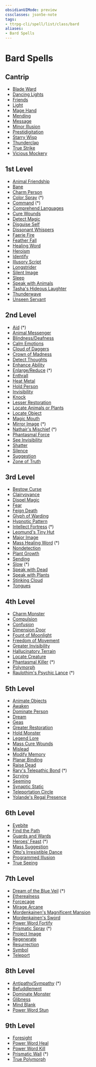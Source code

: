 ```yaml
---
obsidianUIMode: preview
cssclasses: json5e-note
tags:
- ttrpg-cli/spell/list/class/bard
aliases:
- Bard Spells
---
```

# Bard Spells

## Cantrip

- [Blade Ward](Інструменти%20ДМ/CLI/spells/blade-ward-xphb.md "XPHB")
- [Dancing Lights](Інструменти%20ДМ/CLI/spells/dancing-lights-xphb.md "XPHB")
- [Friends](Інструменти%20ДМ/CLI/spells/friends-xphb.md "XPHB")
- [Light](Інструменти%20ДМ/CLI/spells/light-xphb.md "XPHB")
- [Mage Hand](Інструменти%20ДМ/CLI/spells/mage-hand-xphb.md "XPHB")
- [Mending](Інструменти%20ДМ/CLI/spells/mending-xphb.md "XPHB")
- [Message](Інструменти%20ДМ/CLI/spells/message-xphb.md "XPHB")
- [Minor Illusion](Інструменти%20ДМ/CLI/spells/minor-illusion-xphb.md "XPHB")
- [Prestidigitation](Інструменти%20ДМ/CLI/spells/prestidigitation-xphb.md "XPHB")
- [Starry Wisp](Інструменти%20ДМ/CLI/spells/starry-wisp-xphb.md "XPHB")
- [Thunderclap](Інструменти%20ДМ/CLI/spells/thunderclap-xphb.md "XPHB")
- [True Strike](Інструменти%20ДМ/CLI/spells/true-strike-xphb.md "XPHB")
- [Vicious Mockery](Інструменти%20ДМ/CLI/spells/vicious-mockery-xphb.md "XPHB")

## 1st Level

- [Animal Friendship](Інструменти%20ДМ/CLI/spells/animal-friendship-xphb.md "XPHB")
- [Bane](Інструменти%20ДМ/CLI/spells/bane-xphb.md "XPHB")
- [Charm Person](Інструменти%20ДМ/CLI/spells/charm-person-xphb.md "XPHB")
- [Color Spray](Інструменти%20ДМ/CLI/spells/color-spray-xphb.md "XPHB") (\*)
- [Command](Інструменти%20ДМ/CLI/spells/command-xphb.md "XPHB") (\*)
- [Comprehend Languages](Інструменти%20ДМ/CLI/spells/comprehend-languages-xphb.md "XPHB")
- [Cure Wounds](Інструменти%20ДМ/CLI/spells/cure-wounds-xphb.md "XPHB")
- [Detect Magic](Інструменти%20ДМ/CLI/spells/detect-magic-xphb.md "XPHB")
- [Disguise Self](Інструменти%20ДМ/CLI/spells/disguise-self-xphb.md "XPHB")
- [Dissonant Whispers](Інструменти%20ДМ/CLI/spells/dissonant-whispers-xphb.md "XPHB")
- [Faerie Fire](Інструменти%20ДМ/CLI/spells/faerie-fire-xphb.md "XPHB")
- [Feather Fall](Інструменти%20ДМ/CLI/spells/feather-fall-xphb.md "XPHB")
- [Healing Word](Інструменти%20ДМ/CLI/spells/healing-word-xphb.md "XPHB")
- [Heroism](Інструменти%20ДМ/CLI/spells/heroism-xphb.md "XPHB")
- [Identify](Інструменти%20ДМ/CLI/spells/identify-xphb.md "XPHB")
- [Illusory Script](Інструменти%20ДМ/CLI/spells/illusory-script-xphb.md "XPHB")
- [Longstrider](Інструменти%20ДМ/CLI/spells/longstrider-xphb.md "XPHB")
- [Silent Image](Інструменти%20ДМ/CLI/spells/silent-image-xphb.md "XPHB")
- [Sleep](Інструменти%20ДМ/CLI/spells/sleep-xphb.md "XPHB")
- [Speak with Animals](Інструменти%20ДМ/CLI/spells/speak-with-animals-xphb.md "XPHB")
- [Tasha's Hideous Laughter](Інструменти%20ДМ/CLI/spells/tashas-hideous-laughter-xphb.md "XPHB")
- [Thunderwave](Інструменти%20ДМ/CLI/spells/thunderwave-xphb.md "XPHB")
- [Unseen Servant](Інструменти%20ДМ/CLI/spells/unseen-servant-xphb.md "XPHB")

## 2nd Level

- [Aid](Інструменти%20ДМ/CLI/spells/aid-xphb.md "XPHB") (\*)
- [Animal Messenger](Інструменти%20ДМ/CLI/spells/animal-messenger-xphb.md "XPHB")
- [Blindness/Deafness](Інструменти%20ДМ/CLI/spells/blindness-deafness-xphb.md "XPHB")
- [Calm Emotions](Інструменти%20ДМ/CLI/spells/calm-emotions-xphb.md "XPHB")
- [Cloud of Daggers](Інструменти%20ДМ/CLI/spells/cloud-of-daggers-xphb.md "XPHB")
- [Crown of Madness](Інструменти%20ДМ/CLI/spells/crown-of-madness-xphb.md "XPHB")
- [Detect Thoughts](Інструменти%20ДМ/CLI/spells/detect-thoughts-xphb.md "XPHB")
- [Enhance Ability](Інструменти%20ДМ/CLI/spells/enhance-ability-xphb.md "XPHB")
- [Enlarge/Reduce](Інструменти%20ДМ/CLI/spells/enlarge-reduce-xphb.md "XPHB") (\*)
- [Enthrall](Інструменти%20ДМ/CLI/spells/enthrall-xphb.md "XPHB")
- [Heat Metal](Інструменти%20ДМ/CLI/spells/heat-metal-xphb.md "XPHB")
- [Hold Person](Інструменти%20ДМ/CLI/spells/hold-person-xphb.md "XPHB")
- [Invisibility](Інструменти%20ДМ/CLI/spells/invisibility-xphb.md "XPHB")
- [Knock](Інструменти%20ДМ/CLI/spells/knock-xphb.md "XPHB")
- [Lesser Restoration](Інструменти%20ДМ/CLI/spells/lesser-restoration-xphb.md "XPHB")
- [Locate Animals or Plants](Інструменти%20ДМ/CLI/spells/locate-animals-or-plants-xphb.md "XPHB")
- [Locate Object](Інструменти%20ДМ/CLI/spells/locate-object-xphb.md "XPHB")
- [Magic Mouth](Інструменти%20ДМ/CLI/spells/magic-mouth-xphb.md "XPHB")
- [Mirror Image](Інструменти%20ДМ/CLI/spells/mirror-image-xphb.md "XPHB") (\*)
- [Nathair's Mischief](Інструменти%20ДМ/CLI/spells/nathairs-mischief-ftd.md "FTD") (\*)
- [Phantasmal Force](Інструменти%20ДМ/CLI/spells/phantasmal-force-xphb.md "XPHB")
- [See Invisibility](Інструменти%20ДМ/CLI/spells/see-invisibility-xphb.md "XPHB")
- [Shatter](Інструменти%20ДМ/CLI/spells/shatter-xphb.md "XPHB")
- [Silence](Інструменти%20ДМ/CLI/spells/silence-xphb.md "XPHB")
- [Suggestion](Інструменти%20ДМ/CLI/spells/suggestion-xphb.md "XPHB")
- [Zone of Truth](Інструменти%20ДМ/CLI/spells/zone-of-truth-xphb.md "XPHB")

## 3rd Level

- [Bestow Curse](Інструменти%20ДМ/CLI/spells/bestow-curse-xphb.md "XPHB")
- [Clairvoyance](Інструменти%20ДМ/CLI/spells/clairvoyance-xphb.md "XPHB")
- [Dispel Magic](Інструменти%20ДМ/CLI/spells/dispel-magic-xphb.md "XPHB")
- [Fear](Інструменти%20ДМ/CLI/spells/fear-xphb.md "XPHB")
- [Feign Death](Інструменти%20ДМ/CLI/spells/feign-death-xphb.md "XPHB")
- [Glyph of Warding](Інструменти%20ДМ/CLI/spells/glyph-of-warding-xphb.md "XPHB")
- [Hypnotic Pattern](Інструменти%20ДМ/CLI/spells/hypnotic-pattern-xphb.md "XPHB")
- [Intellect Fortress](Інструменти%20ДМ/CLI/spells/intellect-fortress-tce.md "TCE") (\*)
- [Leomund's Tiny Hut](Інструменти%20ДМ/CLI/spells/leomunds-tiny-hut-xphb.md "XPHB")
- [Major Image](Інструменти%20ДМ/CLI/spells/major-image-xphb.md "XPHB")
- [Mass Healing Word](Інструменти%20ДМ/CLI/spells/mass-healing-word-xphb.md "XPHB") (\*)
- [Nondetection](Інструменти%20ДМ/CLI/spells/nondetection-xphb.md "XPHB")
- [Plant Growth](Інструменти%20ДМ/CLI/spells/plant-growth-xphb.md "XPHB")
- [Sending](Інструменти%20ДМ/CLI/spells/sending-xphb.md "XPHB")
- [Slow](Інструменти%20ДМ/CLI/spells/slow-xphb.md "XPHB") (\*)
- [Speak with Dead](Інструменти%20ДМ/CLI/spells/speak-with-dead-xphb.md "XPHB")
- [Speak with Plants](Інструменти%20ДМ/CLI/spells/speak-with-plants-xphb.md "XPHB")
- [Stinking Cloud](Інструменти%20ДМ/CLI/spells/stinking-cloud-xphb.md "XPHB")
- [Tongues](Інструменти%20ДМ/CLI/spells/tongues-xphb.md "XPHB")

## 4th Level

- [Charm Monster](Інструменти%20ДМ/CLI/spells/charm-monster-xphb.md "XPHB")
- [Compulsion](Інструменти%20ДМ/CLI/spells/compulsion-xphb.md "XPHB")
- [Confusion](Інструменти%20ДМ/CLI/spells/confusion-xphb.md "XPHB")
- [Dimension Door](Інструменти%20ДМ/CLI/spells/dimension-door-xphb.md "XPHB")
- [Fount of Moonlight](Інструменти%20ДМ/CLI/spells/fount-of-moonlight-xphb.md "XPHB")
- [Freedom of Movement](Інструменти%20ДМ/CLI/spells/freedom-of-movement-xphb.md "XPHB")
- [Greater Invisibility](Інструменти%20ДМ/CLI/spells/greater-invisibility-xphb.md "XPHB")
- [Hallucinatory Terrain](Інструменти%20ДМ/CLI/spells/hallucinatory-terrain-xphb.md "XPHB")
- [Locate Creature](Інструменти%20ДМ/CLI/spells/locate-creature-xphb.md "XPHB")
- [Phantasmal Killer](Інструменти%20ДМ/CLI/spells/phantasmal-killer-xphb.md "XPHB") (\*)
- [Polymorph](Інструменти%20ДМ/CLI/spells/polymorph-xphb.md "XPHB")
- [Raulothim's Psychic Lance](Інструменти%20ДМ/CLI/spells/raulothims-psychic-lance-ftd.md "FTD") (\*)

## 5th Level

- [Animate Objects](Інструменти%20ДМ/CLI/spells/animate-objects-xphb.md "XPHB")
- [Awaken](Інструменти%20ДМ/CLI/spells/awaken-xphb.md "XPHB")
- [Dominate Person](Інструменти%20ДМ/CLI/spells/dominate-person-xphb.md "XPHB")
- [Dream](Інструменти%20ДМ/CLI/spells/dream-xphb.md "XPHB")
- [Geas](Інструменти%20ДМ/CLI/spells/geas-xphb.md "XPHB")
- [Greater Restoration](Інструменти%20ДМ/CLI/spells/greater-restoration-xphb.md "XPHB")
- [Hold Monster](Інструменти%20ДМ/CLI/spells/hold-monster-xphb.md "XPHB")
- [Legend Lore](Інструменти%20ДМ/CLI/spells/legend-lore-xphb.md "XPHB")
- [Mass Cure Wounds](Інструменти%20ДМ/CLI/spells/mass-cure-wounds-xphb.md "XPHB")
- [Mislead](Інструменти%20ДМ/CLI/spells/mislead-xphb.md "XPHB")
- [Modify Memory](Інструменти%20ДМ/CLI/spells/modify-memory-xphb.md "XPHB")
- [Planar Binding](Інструменти%20ДМ/CLI/spells/planar-binding-xphb.md "XPHB")
- [Raise Dead](Інструменти%20ДМ/CLI/spells/raise-dead-xphb.md "XPHB")
- [Rary's Telepathic Bond](Інструменти%20ДМ/CLI/spells/rarys-telepathic-bond-xphb.md "XPHB") (\*)
- [Scrying](Інструменти%20ДМ/CLI/spells/scrying-xphb.md "XPHB")
- [Seeming](Інструменти%20ДМ/CLI/spells/seeming-xphb.md "XPHB")
- [Synaptic Static](Інструменти%20ДМ/CLI/spells/synaptic-static-xphb.md "XPHB")
- [Teleportation Circle](Інструменти%20ДМ/CLI/spells/teleportation-circle-xphb.md "XPHB")
- [Yolande's Regal Presence](Інструменти%20ДМ/CLI/spells/yolandes-regal-presence-xphb.md "XPHB")

## 6th Level

- [Eyebite](Інструменти%20ДМ/CLI/spells/eyebite-xphb.md "XPHB")
- [Find the Path](Інструменти%20ДМ/CLI/spells/find-the-path-xphb.md "XPHB")
- [Guards and Wards](Інструменти%20ДМ/CLI/spells/guards-and-wards-xphb.md "XPHB")
- [Heroes' Feast](Інструменти%20ДМ/CLI/spells/heroes-feast-xphb.md "XPHB") (\*)
- [Mass Suggestion](Інструменти%20ДМ/CLI/spells/mass-suggestion-xphb.md "XPHB")
- [Otto's Irresistible Dance](Інструменти%20ДМ/CLI/spells/ottos-irresistible-dance-xphb.md "XPHB")
- [Programmed Illusion](Інструменти%20ДМ/CLI/spells/programmed-illusion-xphb.md "XPHB")
- [True Seeing](Інструменти%20ДМ/CLI/spells/true-seeing-xphb.md "XPHB")

## 7th Level

- [Dream of the Blue Veil](Інструменти%20ДМ/CLI/spells/dream-of-the-blue-veil-tce.md "TCE") (\*)
- [Etherealness](Інструменти%20ДМ/CLI/spells/etherealness-xphb.md "XPHB")
- [Forcecage](Інструменти%20ДМ/CLI/spells/forcecage-xphb.md "XPHB")
- [Mirage Arcane](Інструменти%20ДМ/CLI/spells/mirage-arcane-xphb.md "XPHB")
- [Mordenkainen's Magnificent Mansion](Інструменти%20ДМ/CLI/spells/mordenkainens-magnificent-mansion-xphb.md "XPHB")
- [Mordenkainen's Sword](Інструменти%20ДМ/CLI/spells/mordenkainens-sword-xphb.md "XPHB")
- [Power Word Fortify](Інструменти%20ДМ/CLI/spells/power-word-fortify-xphb.md "XPHB")
- [Prismatic Spray](Інструменти%20ДМ/CLI/spells/prismatic-spray-xphb.md "XPHB") (\*)
- [Project Image](Інструменти%20ДМ/CLI/spells/project-image-xphb.md "XPHB")
- [Regenerate](Інструменти%20ДМ/CLI/spells/regenerate-xphb.md "XPHB")
- [Resurrection](Інструменти%20ДМ/CLI/spells/resurrection-xphb.md "XPHB")
- [Symbol](Інструменти%20ДМ/CLI/spells/symbol-xphb.md "XPHB")
- [Teleport](Інструменти%20ДМ/CLI/spells/teleport-xphb.md "XPHB")

## 8th Level

- [Antipathy/Sympathy](Інструменти%20ДМ/CLI/spells/antipathy-sympathy-xphb.md "XPHB") (\*)
- [Befuddlement](Інструменти%20ДМ/CLI/spells/befuddlement-xphb.md "XPHB")
- [Dominate Monster](Інструменти%20ДМ/CLI/spells/dominate-monster-xphb.md "XPHB")
- [Glibness](Інструменти%20ДМ/CLI/spells/glibness-xphb.md "XPHB")
- [Mind Blank](Інструменти%20ДМ/CLI/spells/mind-blank-xphb.md "XPHB")
- [Power Word Stun](Інструменти%20ДМ/CLI/spells/power-word-stun-xphb.md "XPHB")

## 9th Level

- [Foresight](Інструменти%20ДМ/CLI/spells/foresight-xphb.md "XPHB")
- [Power Word Heal](Інструменти%20ДМ/CLI/spells/power-word-heal-xphb.md "XPHB")
- [Power Word Kill](Інструменти%20ДМ/CLI/spells/power-word-kill-xphb.md "XPHB")
- [Prismatic Wall](Інструменти%20ДМ/CLI/spells/prismatic-wall-xphb.md "XPHB") (\*)
- [True Polymorph](Інструменти%20ДМ/CLI/spells/true-polymorph-xphb.md "XPHB")